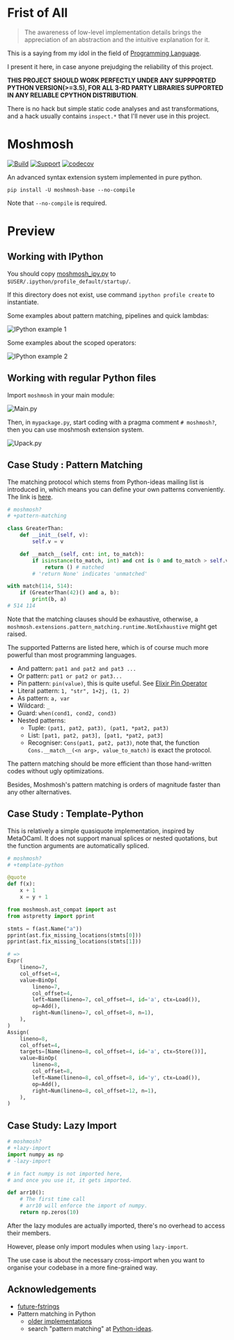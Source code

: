 
# Frist of All


> The awareness of low-level implementation details brings the appreciation of an abstraction and the intuitive explanation for it.

This is a saying from my idol in the field of [Programming Language](https://en.wikipedia.org/wiki/Programming_language).

I present it here, in case anyone prejudging the reliability of this project.

**THIS PROJECT SHOULD WORK PERFECTLY UNDER ANY SUPPPORTED PYTHON VERSION(>=3.5), FOR ALL 3-RD PARTY LIBRARIES SUPPORTED IN ANY RELIABLE CPYTHON DISTRIBUTION**.

There is no hack but simple static code analyses and ast transformations, and a hack usually contains `inspect.*` that I'll never use in this project.

# Moshmosh

[![Build](https://travis-ci.com/thautwarm/moshmosh.svg?branch=master)](https://travis-ci.com/thautwarm/moshmosh) [![Support](https://img.shields.io/badge/PyPI-&nbsp;3\.5~3\.7-Orange.svg?style=flat)](https://pypi.org/project/moshmosh-base) [![codecov](https://codecov.io/gh/thautwarm/moshmosh/branch/master/graph/badge.svg)](https://codecov.io/gh/thautwarm/moshmosh)

An advanced syntax extension system implemented in pure python.

```
pip install -U moshmosh-base --no-compile
```

Note that `--no-compile` is required.

# Preview

## Working with IPython

You should copy [moshmosh_ipy.py](https://raw.githubusercontent.com/thautwarm/moshmosh/master/moshmosh_ipy.py)
to `$USER/.ipython/profile_default/startup/`.

If this directory does not exist, use command `ipython profile create` to instantiate.

Some examples about pattern matching, pipelines and quick lambdas:

![IPython example 1](https://raw.githubusercontent.com/thautwarm/moshmosh/master/static/img1.png)

Some examples about the scoped operators:

![IPython example 2](https://raw.githubusercontent.com/thautwarm/moshmosh/master/static/img2.png)

## Working with regular Python files

Import `moshmosh` in your main module:

![Main.py](https://raw.githubusercontent.com/thautwarm/moshmosh/master/static/main.png)

Then, in `mypackage.py`, start coding with a pragma comment `# moshmosh?`, then you can use moshmosh extension system.

![Upack.py](https://raw.githubusercontent.com/thautwarm/moshmosh/master/static/upack.png)

## Case Study : Pattern Matching

The matching protocol which stems from Python-ideas mailing list is introduced in,
which means you can define your own patterns conveniently.
The link is [here](https://mail.python.org/pipermail/python-ideas/2015-April/032920.html).

```python
# moshmosh?
# +pattern-matching

class GreaterThan:
    def __init__(self, v):
        self.v = v

    def __match__(self, cnt: int, to_match):
        if isinstance(to_match, int) and cnt is 0 and to_match > self.v:
            return () # matched
        # 'return None' indicates 'unmatched'

with match(114, 514):
    if (GreaterThan(42)() and a, b):
        print(b, a)
# 514 114
```

Note that the matching clauses should be exhaustive,
otherwise, a `moshmosh.extensions.pattern_matching.runtime.NotExhaustive`
might get raised.

The supported Patterns are listed here, which is
of course much more powerful than most programming languages.

- And pattern: `pat1 and pat2 and pat3 ...`
- Or pattern: `pat1 or pat2 or pat3...`
- Pin pattern: `pin(value)`, this is quite useful. See [Elixir Pin Operator](https://elixir-lang.org/getting-started/pattern-matching.html#the-pin-operator)
- Literal pattern: `1, "str", 1+2j, (1, 2)`
- As pattern: `a, var`
- Wildcard: `_`
- Guard: `when(cond1, cond2, cond3)`
- Nested patterns:
    - Tuple: `(pat1, pat2, pat3), (pat1, *pat2, pat3)`
    - List:  `[pat1, pat2, pat3], [pat1, *pat2, pat3]`
    - Recogniser: `Cons(pat1, pat2, pat3)`, note that,
        the function `Cons.__match__(<n arg>, value_to_match)` is exact the protocol.

The pattern matching should be more efficient than those hand-written codes without
ugly optimizations.

Besides, Moshmosh's pattern matching is orders of magnitude faster than
any other alternatives.

## Case Study : Template-Python

This is relatively a simple quasiquote implementation, inspired by MetaOCaml.
It does not support manual splices or nested quotations, but the function arguments
are automatically spliced.

```python
# moshmosh?
# +template-python

@quote
def f(x):
    x + 1
    x = y + 1

from moshmosh.ast_compat import ast
from astpretty import pprint

stmts = f(ast.Name("a"))
pprint(ast.fix_missing_locations(stmts[0]))
pprint(ast.fix_missing_locations(stmts[1]))

# =>
Expr(
    lineno=7,
    col_offset=4,
    value=BinOp(
        lineno=7,
        col_offset=4,
        left=Name(lineno=7, col_offset=4, id='a', ctx=Load()),
        op=Add(),
        right=Num(lineno=7, col_offset=8, n=1),
    ),
)
Assign(
    lineno=8,
    col_offset=4,
    targets=[Name(lineno=8, col_offset=4, id='a', ctx=Store())],
    value=BinOp(
        lineno=8,
        col_offset=8,
        left=Name(lineno=8, col_offset=8, id='y', ctx=Load()),
        op=Add(),
        right=Num(lineno=8, col_offset=12, n=1),
    ),
)
```

## Case Study: Lazy Import

```python
# moshmosh?
# +lazy-import
import numpy as np
# -lazy-import

# in fact numpy is not imported here,
# and once you use it, it gets imported.

def arr10():
    # The first time call
    # arr10 will enforce the import of numpy.
    return np.zeros(10)
```

After the lazy modules are actually imported, there's
no overhead to access their members.

However, please only import modules when using `lazy-import`.

The use case is about the necessary cross-import when you want to
organise your codebase in a more fine-grained way.


## Acknowledgements

- [future-fstrings](https://github.com/asottile/future-fstrings)
- Pattern matching in Python
    - [older implementations](http://www.grantjenks.com/docs/patternmatching/#alternative-packages)
    - search "pattern matching" at [Python-ideas](https://mail.python.org/archives/list/python-ideas@python.org/).
